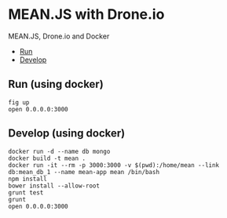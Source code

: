 # MEAN.JS with Drone.io

MEAN.JS, Drone.io and Docker

* [Run](#run)
* [Develop](#develop)

## Run (using docker)

    fig up
    open 0.0.0.0:3000

## Develop (using docker)

    docker run -d --name db mongo
    docker build -t mean .
    docker run -it --rm -p 3000:3000 -v $(pwd):/home/mean --link db:mean_db_1 --name mean-app mean /bin/bash
    npm install
    bower install --allow-root
    grunt test
    grunt
    open 0.0.0.0:3000
